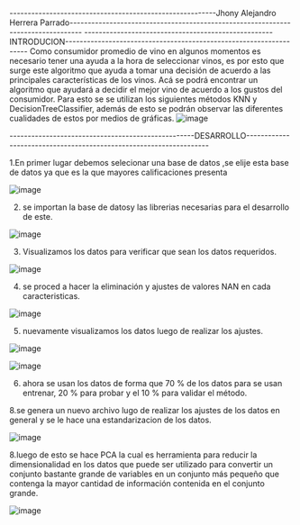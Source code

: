 
---------------------------------------------------------Jhony Alejandro Herrera Parrado---------------------------------------------------------------------------------
----------------------------------------------------INTRODUCION-------------------------------------------------------------------
Como consumidor promedio de vino en algunos momentos   es necesario  tener una ayuda a la hora de seleccionar vinos, es por esto que surge este algoritmo que ayuda a  tomar una decisión de acuerdo a las principales características de los vinos. Acá se podrá encontrar un algoritmo que ayudará a decidir el mejor vino  de acuerdo a los gustos del consumidor. Para esto se se utilizan los siguientes  métodos KNN y  DecisionTreeClassifier,  además  de esto se podrán observar las diferentes cualidades de estos por medios de gráficas.
![image](https://user-images.githubusercontent.com/110490202/204148567-94ed0e2f-f9ca-499a-9558-4777678be034.png)

---------------------------------------------------DESARROLLO-------------------------------------------------------------------

1.En primer lugar  debemos selecionar una base  de datos ,se elije esta base de datos ya que es la que mayores calificaciones presenta

![image](https://user-images.githubusercontent.com/110490202/204148854-2ec3ca8d-ffee-47bf-ba0b-c535ac26f8a2.png) 

2. se importan  la base de datosy las librerias  necesarias para  el desarrollo de este.

![image](https://user-images.githubusercontent.com/110490202/204149091-9568c9c4-0c37-455d-8b18-ec1fd9c02528.png)

3. Visualizamos los datos  para verificar que sean los datos requeridos.
 
![image](https://user-images.githubusercontent.com/110490202/204149275-46209346-700c-4c74-b9d6-06788968d7e4.png)

4. se proced a hacer la eliminación y ajustes de valores NAN  en  cada   caracteristicas.
 
![image](https://user-images.githubusercontent.com/110490202/204149294-b3f5f327-d28f-4438-8a5a-7538428e3f50.png)

5. nuevamente  visualizamos los datos luego de  realizar los ajustes.

 ![image](https://user-images.githubusercontent.com/110490202/204149362-930c4e2a-9618-4d19-b5ad-d6e7a315a52e.png)
 
![image](https://user-images.githubusercontent.com/110490202/204149394-f5fc0619-a807-4efd-aeb7-e49edade74e2.png)

6. ahora se usan los datos de forma que 70 % de los datos para se usan entrenar, 20 % para probar y el 10 % para validar el método.

8.se genera un nuevo archivo lugo de realizar los ajustes de los  datos   en general y se le hace una  estandarizacion de los datos.

![image](https://user-images.githubusercontent.com/110490202/204149807-870d486b-c255-4974-a228-671957fc3727.png)

8.luego de esto  se hace PCA  la cual es  herramienta para reducir la dimensionalidad en los datos que puede ser utilizado para convertir un conjunto bastante grande de variables en un conjunto más pequeño que contenga la mayor cantidad de información contenida en el conjunto grande.

![image](https://user-images.githubusercontent.com/110490202/204150015-15c17120-67f6-4932-ab1b-9c03f1ff3a4c.png)
